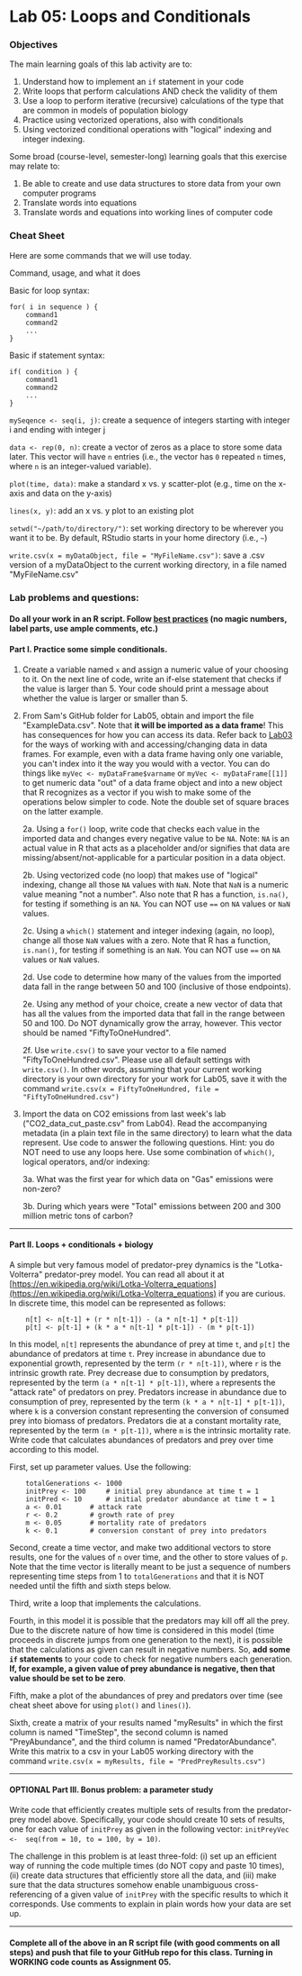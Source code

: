 # Lab 05: Loops and Conditionals### ObjectivesThe main learning goals of this lab activity are to:  1.	Understand how to implement an `if` statement in your code2.	Write loops that perform calculations AND check the validity of them3.	Use a loop to perform iterative (recursive) calculations of the type that are common in models of population biology4. Practice using vectorized operations, also with conditionals5. Using vectorized conditional operations with "logical" indexing and integer indexing.Some broad (course-level, semester-long) learning goals that this exercise may relate to:1.	Be able to create and use data structures to store data from your own computer programs2.	Translate words into equations3.	Translate words and equations into working lines of computer code### Cheat SheetHere are some commands that we will use today.Command, usage, and what it doesBasic for loop syntax:	for( i in sequence ) {		command1			command2			...			}	Basic if statement syntax:	if( condition ) {		command1			command2			...			}	`mySeqence <- seq(i, j)`: create a sequence of integers starting with integer i and ending with integer j`data <- rep(0, n)`: create a vector of zeros as a place to store some data later.  This vector will have `n` entries (i.e., the vector has `0` repeated `n` times, where `n` is an integer-valued variable).`plot(time, data)`: make a standard x vs. y scatter-plot (e.g., time on the x-axis and data on the y-axis)`lines(x, y)`: add an x vs. y plot to an existing plot`setwd("~/path/to/directory/")`: set working directory to be wherever you want it to be.  By default, RStudio starts in your home directory (i.e., `~`)`write.csv(x = myDataObject, file = "MyFileName.csv")`: save a .csv version of a myDataObject to the current working directory, in a file named "MyFileName.csv"### Lab problems and questions: #### Do all your work in an R script. Follow [best practices](https://github.com/flaxmans/CompBio_on_git/blob/master/CourseDocuments/BestPractices.md) (no magic numbers, label parts, use ample comments, etc.)#### Part I.  Practice some simple conditionals.1.	Create a variable named `x` and assign a numeric value of your choosing to it.  On the next line of code, write an if-else statement that checks if the value is larger than 5.  Your code should print a message about whether the value is larger or smaller than 5.2.	From Sam's GitHub folder for Lab05, obtain and import the file "ExampleData.csv".  Note that **it will be imported as a data frame**!  This has consequences for how you can access its data.  Refer back to [Lab03](https://github.com/flaxmans/CompBio_on_git/blob/master/Labs/Lab03/Lab_03_MainActivities.md) for the ways of working with and accessing/changing data in data frames.  For example, even with a data frame having only one variable, you can't index into it the way you would with a vector.  You can do things like `myVec <- myDataFrame$varname` or `myVec <- myDataFrame[[1]]` to get numeric data "out" of a data frame object and into a new object that R recognizes as a vector if you wish to make some of the operations below simpler to code.  Note the double set of square braces on the latter example.    2a. Using a `for()` loop, write code that checks each value in the imported data and changes every negative value to be `NA`.  Note: `NA` is an actual value in R that acts as a placeholder and/or signifies that data are missing/absent/not-applicable for a particular position in a data object.    2b. Using vectorized code (no loop) that makes use of "logical" indexing, change all those `NA` values with `NaN`.  Note that `NaN` is a numeric value meaning "not a number".  Also note that R has a function, `is.na()`, for testing if something is an `NA`.    You can NOT use `==` on `NA` values or `NaN` values.        2c. Using  a `which()` statement and integer indexing (again, no loop), change all those `NaN` values with a zero.  Note that R has a function, `is.nan()`, for testing if something is an `NaN`.  You can NOT use `==` on `NA` values or `NaN` values.        2d. Use code to determine how many of the values from the imported data fall in the range between 50 and 100 (inclusive of those endpoints).         2e.  Using any method of your choice, create a new vector of data that has all the values from the imported data that fall in the range between 50 and 100.  Do NOT dynamically grow the array, however.  This vector should be named "FiftyToOneHundred".         2f.  Use `write.csv()` to save your vector to a file named "FiftyToOneHundred.csv".  Please use all default settings with `write.csv()`.  In other words, assuming that your current working directory is your own directory for your work for Lab05, save it with the command `write.csv(x = FiftyToOneHundred, file = "FiftyToOneHundred.csv")`	3. Import the data on CO2 emissions from last week's lab ("CO2_data_cut_paste.csv" from Lab04).  Read the accompanying metadata (in a plain text file in the same directory) to learn what the data represent.  Use code to answer the following questions.  Hint: you do NOT need to use any loops here.  Use some combination of `which()`, logical operators, and/or indexing:	3a. What was the first year for which data on "Gas" emissions were non-zero?	3b. During which years were "Total" emissions between 200 and 300 million metric tons of carbon?<hr>#### Part II. Loops + conditionals + biologyA simple but very famous model of predator-prey dynamics is the "Lotka-Volterra" predator-prey model.  You can read all about it at [https://en.wikipedia.org/wiki/Lotka-Volterra_equations](https://en.wikipedia.org/wiki/Lotka-Volterra_equations) if you are curious.  In discrete time, this model can be represented as follows:```	n[t] <- n[t-1] + (r * n[t-1]) - (a * n[t-1] * p[t-1])	p[t] <- p[t-1] + (k * a * n[t-1] * p[t-1]) - (m * p[t-1])```In this model, `n[t]` represents the abundance of prey at time `t`, and `p[t]` the abundance of predators at time `t`.  Prey increase in abundance due to exponential growth, represented by the term `(r * n[t-1])`, where `r` is the intrinsic growth rate.  Prey decrease due to consumption by predators, represented by the term `(a * n[t-1] * p[t-1])`, where `a` represents the "attack rate" of predators on prey.  Predators increase in abundance due to consumption of prey, represented by the term `(k * a * n[t-1] * p[t-1])`, where `k` is a conversion constant representing the conversion of consumed prey into biomass of predators.  Predators die at a constant mortality rate, represented by the term `(m * p[t-1])`, where `m` is the intrinsic mortality rate.Write code that calculates abundances of predators and prey over time according to this model. First, set up parameter values.  Use the following: ```	totalGenerations <- 1000	initPrey <- 100 	# initial prey abundance at time t = 1	initPred <- 10		# initial predator abundance at time t = 1	a <- 0.01 		# attack rate	r <- 0.2 		# growth rate of prey	m <- 0.05 		# mortality rate of predators	k <- 0.1 		# conversion constant of prey into predators```Second, create a time vector, and make two additional vectors to store results, one for the values of `n` over time, and the other to store values of `p`.  Note that the time vector is literally meant to be just a sequence of numbers representing time steps from 1 to `totalGenerations` and that it is NOT needed until the fifth and sixth steps below. Third, write a loop that implements the calculations.Fourth, in this model it is possible that the predators may kill off all the prey.  Due to the discrete nature of how time is considered in this model (time proceeds in discrete jumps from one generation to the next), it is possible that the calculations as given can result in negative numbers.  So, **add some `if` statements** to your code to check for negative numbers each generation.  **If, for example, a given value of prey abundance is negative, then that value should be set to be zero**.Fifth, make a plot of the abundances of prey and predators over time (see cheat sheet above for using `plot()` and `lines()`).Sixth, create a matrix of your results named "myResults" in which the first column is named "TimeStep", the second column is named "PreyAbundance", and the third column is named "PredatorAbundance".  Write this matrix to a csv in your Lab05 working directory with the command `write.csv(x = myResults, file = "PredPreyResults.csv")`  <hr>#### OPTIONAL Part III. Bonus problem: a parameter studyWrite code that efficiently creates multiple sets of results from the predator-prey model above.  Specifically, your code should create 10 sets of results, one for each value of `initPrey` as given in the following vector: `initPreyVec <-  seq(from = 10, to = 100, by = 10)`.The challenge in this problem is at least three-fold: (i) set up an efficient way of running the code multiple times (do NOT copy and paste 10 times), (ii) create data structures that efficiently store all the data, and (iii) make sure that the data structures somehow enable unambiguous cross-referencing of a given value of `initPrey` with the specific results to which it corresponds.  Use comments to explain in plain words how your data are set up. <hr>#### Complete all of the above in an R script file (with good comments on all steps) and push that file to your GitHub repo for this class.  Turning in WORKING code counts as Assignment 05. 